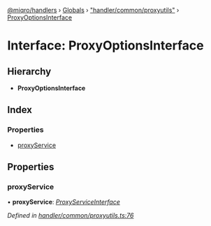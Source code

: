 [@miqro/handlers](../README.md) › [Globals](../globals.md) › ["handler/common/proxyutils"](../modules/_handler_common_proxyutils_.md) › [ProxyOptionsInterface](_handler_common_proxyutils_.proxyoptionsinterface.md)

# Interface: ProxyOptionsInterface

## Hierarchy

* **ProxyOptionsInterface**

## Index

### Properties

* [proxyService](_handler_common_proxyutils_.proxyoptionsinterface.md#proxyservice)

## Properties

###  proxyService

• **proxyService**: *[ProxyServiceInterface](_handler_common_proxyutils_.proxyserviceinterface.md)*

*Defined in [handler/common/proxyutils.ts:76](https://github.com/claukers/miqro-express/blob/8fe809c/src/handler/common/proxyutils.ts#L76)*
